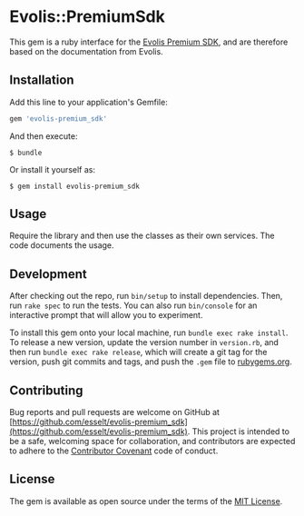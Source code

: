 # Evolis::PremiumSdk

This gem is a ruby interface for the [Evolis Premium SDK](http://www.evolis.com/software/evolis-premium-sdk-software-development-kit),
and are therefore based on the documentation from Evolis.

## Installation

Add this line to your application's Gemfile:

```ruby
gem 'evolis-premium_sdk'
```

And then execute:

    $ bundle

Or install it yourself as:

    $ gem install evolis-premium_sdk

## Usage

Require the library and then use the classes as their own services. The code documents the usage.

## Development

After checking out the repo, run `bin/setup` to install dependencies. Then, run `rake spec` to run the tests. You can also run `bin/console` for an interactive prompt that will allow you to experiment.

To install this gem onto your local machine, run `bundle exec rake install`. To release a new version, update the version number in `version.rb`, and then run `bundle exec rake release`, which will create a git tag for the version, push git commits and tags, and push the `.gem` file to [rubygems.org](https://rubygems.org).

## Contributing

Bug reports and pull requests are welcome on GitHub at [https://github.com/esselt/evolis-premium_sdk](https://github.com/esselt/evolis-premium_sdk). This project is intended to be a safe, welcoming space for collaboration, and contributors are expected to adhere to the [Contributor Covenant](http://contributor-covenant.org) code of conduct.


## License

The gem is available as open source under the terms of the [MIT License](http://opensource.org/licenses/MIT).

